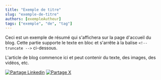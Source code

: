 ```yaml
---
title: "Exemple de titre"
slug: "exemple-de-titre"
authors: [exempleAutheur]
tags: ["exemple", "de", "tag"]
---
```


Ceci est un exemple de résumé qui s'affichera sur la page d'accueil du blog.
Cette partie supporte le texte en bloc et s'arrête à la balise `<!-- truncate -->` ci-dessous.

<!-- truncate -->

L'article de blog commence ici et peut contenir du texte, des images, des vidéos, etc.

<!-- blog post end -->

[![Partage Linkedin](../../../static/img/icon-linkedin.webp)](https://www.linkedin.com/sharing/share-offsite/?url=xxxxxxxxxxxxxxxxxxxxxxxxxx)
[![Partage X](../../../static/img/icon-x.webp)](https://twitter.com/intent/tweet?text=xxxxxxxxxxxxxxxxxxxxxxxxxx)
